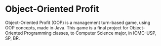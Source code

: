 # Object-Oriented Profit
Object-Oriented Profit (OOP) is a management turn-based game, using OOP concepts, made in Java.
This game is a final project for Object-Oriented Programming classes, to Computer Science major, in ICMC-USP, SP, BR.
